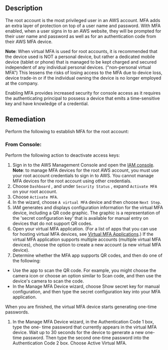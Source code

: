 ## Description

The root account is the most privileged user in an AWS account. MFA adds an extra layer of protection on top of a user name and password. With MFA enabled, when a user signs in to an AWS website, they will be prompted for their user name and password as well as for an authentication code from their AWS MFA device.

**Note**: When virtual MFA is used for root accounts, it is recommended that the device used is NOT a personal device, but rather a dedicated mobile device (tablet or phone) that is managed to be kept charged and secured independent of any individual personal devices. ("non-personal virtual MFA") This lessens the risks of losing access to the MFA due to device loss, device trade-in or if the individual owning the device is no longer employed at the company.

Enabling MFA provides increased security for console access as it requires the authenticating principal to possess a device that emits a time-sensitive key and have knowledge of a credential.

## Remediation

Perform the following to establish MFA for the root account:

### From Console:

Perform the following action to deactivate access keys:

1. Sign in to the AWS Management Console and open the [IAM console](https://console.aws.amazon.com/iam/).
**Note**: to manage MFA devices for the root AWS account, you must use your root account credentials to sign in to AWS. You cannot manage MFA devices for the root account using other credentials.
2. Choose `Dashboard` , and under `Security Status` , expand `Activate MFA` on your root account.
3. Choose `Activate MFA`.
4. In the wizard, choose `A virtual MFA` device and then choose `Next Step`.
5. IAM generates and displays configuration information for the virtual MFA device, including a QR code graphic. The graphic is a representation of the 'secret configuration key' that is available for manual entry on devices that do not support QR codes.
6. Open your virtual MFA application. (For a list of apps that you can use for hosting virtual MFA devices, see [Virtual MFA Applications](https://aws.amazon.com/iam/features/mfa/?audit=2019q1#Virtual_MFA_Applications).) If the virtual MFA application supports multiple accounts (multiple virtual MFA devices), choose the option to create a new account (a new virtual MFA device).
7. Determine whether the MFA app supports QR codes, and then do one of the following:
  - Use the app to scan the QR code. For example, you might choose the camera icon or choose an option similar to Scan code, and then use the device's camera to scan the code.
  - In the Manage MFA Device wizard, choose Show secret key for manual configuration, and then type the secret configuration key into your MFA application.

When you are finished, the virtual MFA device starts generating one-time passwords.

1. In the Manage MFA Device wizard, in the Authentication Code 1 box, type the one- time password that currently appears in the virtual MFA device. Wait up to 30 seconds for the device to generate a new one-time password. Then type the second one-time password into the Authentication Code 2 box. Choose Active Virtual MFA.
